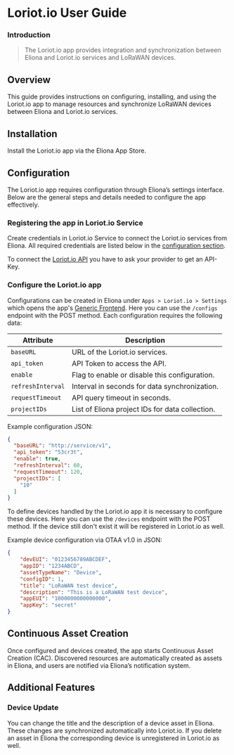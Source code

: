 # Loriot.io User Guide

### Introduction

> The Loriot.io app provides integration and synchronization between Eliona and Loriot.io services and LoRaWAN devices.

## Overview

This guide provides instructions on configuring, installing, and using the Loriot.io app to manage resources and synchronize LoRaWAN devices between Eliona and Loriot.io services.

## Installation

Install the Loriot.io app via the Eliona App Store.

## Configuration

The Loriot.io app requires configuration through Eliona’s settings interface. Below are the general steps and details needed to configure the app effectively.

### Registering the app in Loriot.io Service

Create credentials in Loriot.io Service to connect the Loriot.io services from Eliona. All required credentials are listed below in the [configuration section](#configure-the-loriot-io-app).  

To connect the [Loriot.io API](https://docs.loriot.io/space/LNS/6231610/User+API+7.0) you have to ask your provider to get an API-Key.

### Configure the Loriot.io app 

Configurations can be created in Eliona under `Apps > Loriot.io > Settings` which opens the app's [Generic Frontend](https://doc.eliona.io/collection/v/eliona-english/manuals/settings/apps). Here you can use the `/configs` endpoint with the POST method. Each configuration requires the following data:

| Attribute         | Description                                     |
|-------------------|-------------------------------------------------|
| `baseURL`         | URL of the Loriot.io services.                  |
| `api_token`       | API Token to access the API.                    |
| `enable`          | Flag to enable or disable this configuration.   |
| `refreshInterval` | Interval in seconds for data synchronization.   |
| `requestTimeout`  | API query timeout in seconds.                   |
| `projectIDs`      | List of Eliona project IDs for data collection. |

Example configuration JSON:

```json
{
  "baseURL": "http://service/v1",
  "api_token": "53cr3t",
  "enable": true,
  "refreshInterval": 60,
  "requestTimeout": 120,
  "projectIDs": [
    "10"
  ]
}
```

To define devices handled by the Loriot.io app it is necessary to configure these devices. Here you can use the `/devices` endpoint with the POST method. If the device still don't exist it will be registered in Loriot.io as well. 

Example device configuration via OTAA v1.0 in JSON:

```json
{
    "devEUI": "0123456789ABCDEF",
    "appID": "1234ABCD",
    "assetTypeName": "Device",
    "configID": 1,
    "title": "LoRaWAN test device",
    "description": "This is a LoRaWAN test device",
    "appEUI": "1000000000000000",
    "appKey": "secret"
}
```

## Continuous Asset Creation

Once configured and devices created, the app starts Continuous Asset Creation (CAC). Discovered resources are automatically created as assets in Eliona, and users are notified via Eliona’s notification system.

## Additional Features

### Device Update

You can change the title and the description of a device asset in Eliona. These changes are synchronized automatically into Loriot.io.
If you delete an asset in Eliona the corresponding device is unregistered in Loriot.io as well.
